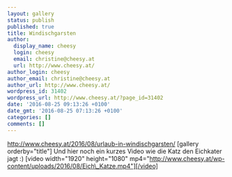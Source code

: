 ```yaml
---
layout: gallery
status: publish
published: true
title: Windischgarsten
author:
  display_name: cheesy
  login: cheesy
  email: christine@cheesy.at
  url: http://www.cheesy.at/
author_login: cheesy
author_email: christine@cheesy.at
author_url: http://www.cheesy.at/
wordpress_id: 31402
wordpress_url: http://www.cheesy.at/?page_id=31402
date: '2016-08-25 09:13:26 +0100'
date_gmt: '2016-08-25 07:13:26 +0100'
categories: []
comments: []
---
```

http://www.cheesy.at/2016/08/urlaub-in-windischgarsten/
[gallery orderby="title"]
Und hier noch ein kurzes Video wie die Katz den Eichkater jagt :)
[video width="1920" height="1080" mp4="http://www.cheesy.at/wp-content/uploads/2016/08/Eich\_Katze.mp4"][/video]

